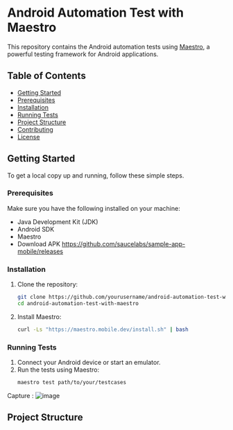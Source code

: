 # Android Automation Test with Maestro

This repository contains the Android automation tests using [Maestro](https://maestro.mobile.dev/), a powerful testing framework for Android applications.

## Table of Contents
- [Getting Started](#getting-started)
- [Prerequisites](#prerequisites)
- [Installation](#installation)
- [Running Tests](#running-tests)
- [Project Structure](#project-structure)
- [Contributing](#contributing)
- [License](#license)

## Getting Started

To get a local copy up and running, follow these simple steps.

### Prerequisites

Make sure you have the following installed on your machine:
- Java Development Kit (JDK)
- Android SDK
- Maestro
- Download APK https://github.com/saucelabs/sample-app-mobile/releases
### Installation

1. Clone the repository:
    ```sh
    git clone https://github.com/yourusername/android-automation-test-with-maestro.git
    cd android-automation-test-with-maestro
    ```

2. Install Maestro:
    ```sh
    curl -Ls "https://maestro.mobile.dev/install.sh" | bash
    ```

### Running Tests

1. Connect your Android device or start an emulator.
2. Run the tests using Maestro:
    ```sh
    maestro test path/to/your/testcases
    ```
Capture :
![image](https://github.com/balmanp/Maestro-Dev/assets/114126470/87fa3961-e72d-49ef-ae4d-2e6eba122e11)

## Project Structure

